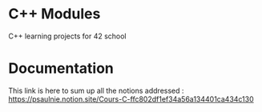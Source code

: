 # C++ Modules
C++ learning projects for 42 school

# Documentation

This link is here to sum up all the notions addressed :
https://psaulnie.notion.site/Cours-C-ffc802df1ef34a56a134401ca434c130
